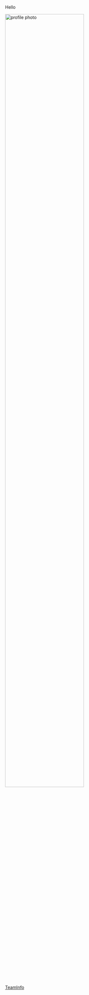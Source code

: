 Hello
    <div class="w3-container w3-center w3-padding-32" id="home">
      <img style="width: 80%;max-width: 320px" alt="profile photo" src="images/zhaoyang.jpg">
        <p class="w3-center">
          <a href="PDFiles/TeamInfo.pdf"> TeamInfo </a>
        </p>
        </tbody></table>
  </div>
